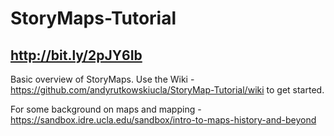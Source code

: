 # StoryMaps-Tutorial

## http://bit.ly/2pJY6Ib

Basic overview of StoryMaps. Use the Wiki - https://github.com/andyrutkowskiucla/StoryMap-Tutorial/wiki to get started.

For some background on maps and mapping - https://sandbox.idre.ucla.edu/sandbox/intro-to-maps-history-and-beyond
